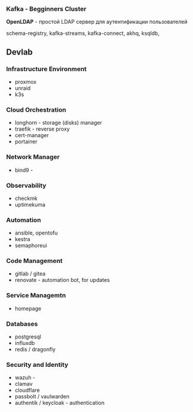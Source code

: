 ### Kafka - Begginners Cluster

**OpenLDAP** - простой LDAP сервер для аутентификации пользователей

schema-registry, kafka-streams, kafka-connect, akhq, ksqldb,

## Devlab

### Infrastructure Environment

- proxmox
- unraid
- k3s

### Cloud Orchestration

- longhorn - storage (disks) manager
- traefik - reverse proxy
- cert-manager
- portainer

### Network Manager

- bind9 -

### Observability

- checkmk
- uptimekuma

### Automation

- ansible, opentofu
- kestra
- semaphoreui

### Code Management

- gitlab / gitea
- renovate - automation bot, for updates

### Service Managemtn

- homepage

### Databases

- postgresql
- influxdb
- redis / dragonfly

### Security and Identity

- wazuh -
- clamav
- cloudflare
- passbolt / vaulwarden
- authentik / keycloak - authentication
